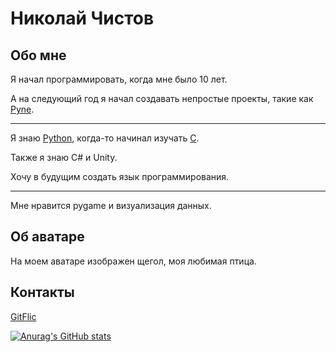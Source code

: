 # Николай Чистов

## Обо мне

Я начал программировать, когда мне было 10 лет.

А на следующий год я начал создавать непростые проекты, такие как [Pyne](https://gitflic.ru/project/pyne/pyne).

---

Я знаю [Python](https://www.python.org/), когда-то начинал изучать [C](https://www.cprogramming.com/).

Также я знаю C# и Unity.

Хочу в будущим создать язык программирования.

---

Мне нравится pygame и визуализация данных.

## Об аватаре

На моем аватаре изображен щегол, моя любимая птица.

## Контакты

[GitFlic](https://gitflic.ru/user/nchistov)

[![Anurag's GitHub stats](https://github-readme-stats.vercel.app/api?username=nchistov)](https://github.com/anuraghazra/github-readme-stats)

